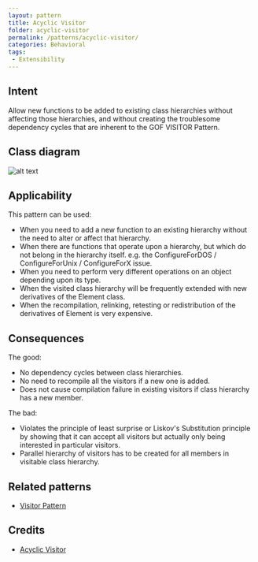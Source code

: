 ```yaml
---
layout: pattern
title: Acyclic Visitor
folder: acyclic-visitor
permalink: /patterns/acyclic-visitor/
categories: Behavioral
tags:
 - Extensibility
---
```


## Intent
Allow new functions to be added to existing class hierarchies without affecting those hierarchies, and without creating the troublesome dependency cycles that are inherent to the GOF VISITOR Pattern.

## Class diagram
![alt text](./etc/acyclic-visitor.png "Acyclic Visitor")

## Applicability
This pattern can be used:

* When you need to add a new function to an existing hierarchy without the need to alter or affect that hierarchy.
* When there are functions that operate upon a hierarchy, but which do not belong in the hierarchy itself. e.g. the ConfigureForDOS / ConfigureForUnix / ConfigureForX issue.
* When you need to perform very different operations on an object depending upon its type.
* When the visited class hierarchy will be frequently extended with new derivatives of the Element class.
* When the recompilation, relinking, retesting or redistribution of the derivatives of Element is very expensive.

## Consequences
The good:

* No dependency cycles between class hierarchies.
* No need to recompile all the visitors if a new one is added.
* Does not cause compilation failure in existing visitors if class hierarchy has a new member.

The bad:

* Violates the principle of least surprise or Liskov's Substitution principle by showing that it can accept all visitors but actually only being interested in particular visitors.
* Parallel hierarchy of visitors has to be created for all members in visitable class hierarchy.

## Related patterns
* [Visitor Pattern](../visitor/)

## Credits
* [Acyclic Visitor](http://condor.depaul.edu/dmumaugh/OOT/Design-Principles/acv.pdf)
